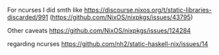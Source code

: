 For ncurses I did smth like https://discourse.nixos.org/t/static-libraries-discarded/991 (https://github.com/NixOS/nixpkgs/issues/43795)

Other caveats https://github.com/NixOS/nixpkgs/issues/124284

regarding ncurses  https://github.com/nh2/static-haskell-nix/issues/14